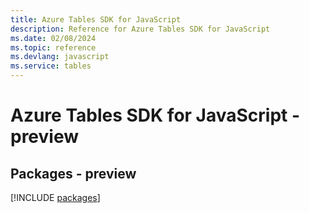 ```yaml
---
title: Azure Tables SDK for JavaScript
description: Reference for Azure Tables SDK for JavaScript
ms.date: 02/08/2024
ms.topic: reference
ms.devlang: javascript
ms.service: tables
---
```

# Azure Tables SDK for JavaScript - preview
## Packages - preview
[!INCLUDE [packages](tables-index.md)]